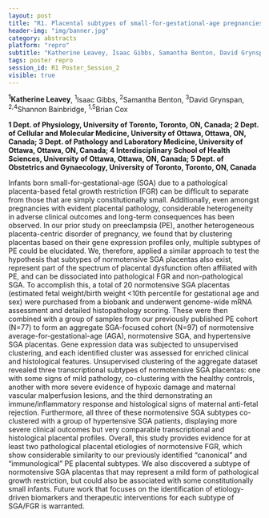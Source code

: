 ```yaml
---
layout: post
title: "R1. Placental subtypes of small-for-gestational-age pregnancies"
header-img: "img/banner.jpg"
category: abstracts
platform: "repro"
subtitle: "Katherine Leavey, Isaac Gibbs, Samantha Benton, David Grynspan, Shannon Bainbridge, Brian Cox"
tags: poster repro
session_id: R1 Poster_Session_2
visible: true
---
```

**<sup>1</sup>Katherine Leavey**, <sup>1</sup>Isaac Gibbs, <sup>2</sup>Samantha Benton, <sup>3</sup>David Grynspan, <sup>2,4</sup>Shannon Bainbridge, <sup>1,5</sup>Brian Cox

__1 Dept. of Physiology, University of Toronto, Toronto, ON, Canada; 2 Dept. of Cellular and Molecular Medicine, University of Ottawa, Ottawa, ON, Canada; 3 Dept. of Pathology and Laboratory Medicine, University of Ottawa, Ottawa, ON, Canada; 4 Interdisciplinary School of Health Sciences, University of Ottawa, Ottawa, ON, Canada; 5 Dept. of Obstetrics and Gynaecology, University of Toronto, Toronto, ON, Canada__

Infants born small-for-gestational-age (SGA) due to a pathological placenta-based fetal growth restriction (FGR) can be difficult to separate from those that are simply constitutionally small. Additionally, even amongst pregnancies with evident placental pathology, considerable heterogeneity in adverse clinical outcomes and long-term consequences has been observed. In our prior study on preeclampsia (PE), another heterogeneous placenta-centric disorder of pregnancy, we found that by clustering placentas based on their gene expression profiles only, multiple subtypes of PE could be elucidated. We, therefore, applied a similar approach to test the hypothesis that subtypes of normotensive SGA placentas also exist, represent part of the spectrum of placental dysfunction often affiliated with PE, and can be dissociated into pathological FGR and non-pathological SGA. To accomplish this, a total of 20 normotensive SGA placentas (estimated fetal weight/birth weight <10th percentile for gestational age and sex) were purchased from a biobank and underwent genome-wide mRNA assessment and detailed histopathology scoring. These were then combined with a group of samples from our previously published PE cohort (N=77) to form an aggregate SGA-focused cohort (N=97) of normotensive average-for-gestational-age (AGA), normotensive SGA, and hypertensive SGA placentas. Gene expression data was subjected to unsupervised clustering, and each identified cluster was assessed for enriched clinical and histological features. Unsupervised clustering of the aggregate dataset revealed three transcriptional subtypes of normotensive SGA placentas: one with some signs of mild pathology, co-clustering with the healthy controls, another with more severe evidence of hypoxic damage and maternal vascular malperfusion lesions, and the third demonstrating an immune/inflammatory response and histological signs of maternal anti-fetal rejection. Furthermore, all three of these normotensive SGA subtypes co-clustered with a group of hypertensive SGA patients, displaying more severe clinical outcomes but very comparable transcriptional and histological placental profiles. Overall, this study provides evidence for at least two pathological placental etiologies of normotensive FGR, which show considerable similarity to our previously identified “canonical” and “immunological” PE placental subtypes. We also discovered a subtype of normotensive SGA placentas that may represent a mild form of pathological growth restriction, but could also be associated with some constitutionally small infants. Future work that focuses on the identification of etiology-driven biomarkers and therapeutic interventions for each subtype of SGA/FGR is warranted.